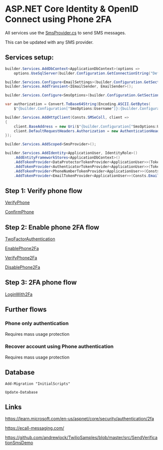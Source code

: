 # ASP.NET Core Identity & OpenID Connect using Phone 2FA

All services use the [SmsProvider.cs](https://github.com/damienbod/IdentityOidcPhone2fa/blob/main/src/IdentityProvider/Services/SmsProvider.cs) to send SMS messages.

This can be updated with any SMS provider.

## Services setup:

```csharp
builder.Services.AddDbContext<ApplicationDbContext>(options =>
    options.UseSqlServer(builder.Configuration.GetConnectionString("DefaultConnection")));

builder.Services.Configure<EmailSettings>(builder.Configuration.GetSection("EmailSettings"));
builder.Services.AddTransient<IEmailSender, EmailSender>();

builder.Services.Configure<SmsOptions>(builder.Configuration.GetSection("SmsOptions"));

var authorization = Convert.ToBase64String(Encoding.ASCII.GetBytes(
    $"{builder.Configuration["SmsOptions:Username"]}:{builder.Configuration["SmsOptions:Password"]}"));

builder.Services.AddHttpClient(Consts.SMSeColl, client =>
{
    client.BaseAddress = new Uri($"{builder.Configuration["SmsOptions:Url"]}");
    client.DefaultRequestHeaders.Authorization = new AuthenticationHeaderValue("Basic", authorization);
});

builder.Services.AddScoped<SmsProvider>();

builder.Services.AddIdentity<ApplicationUser, IdentityRole>()
    .AddEntityFrameworkStores<ApplicationDbContext>()
    .AddTokenProvider<DataProtectorTokenProvider<ApplicationUser>>(TokenOptions.DefaultProvider)
    .AddTokenProvider<AuthenticatorTokenProvider<ApplicationUser>>(TokenOptions.DefaultAuthenticatorProvider)
    .AddTokenProvider<PhoneNumberTokenProvider<ApplicationUser>>(Consts.Phone)
    .AddTokenProvider<EmailTokenProvider<ApplicationUser>>(Consts.Email);

```

## Step 1: Verify phone flow

[VerifyPhone](https://github.com/damienbod/IdentityOidcPhone2fa/blob/main/src/IdentityProvider/Pages/Account/VerifyPhone.cshtml.cs)

[ConfirmPhone](https://github.com/damienbod/IdentityOidcPhone2fa/blob/main/src/IdentityProvider/Pages/Account/ConfirmPhone.cshtml.cs)

## Step 2: Enable phone 2FA flow

[TwoFactorAuthentication](https://github.com/damienbod/IdentityOidcPhone2fa/blob/main/src/IdentityProvider/Pages/Account/Manage/TwoFactorAuthentication.cshtml.cs)

[EnablePhone2Fa](https://github.com/damienbod/IdentityOidcPhone2fa/blob/main/src/IdentityProvider/Pages/Account/Manage/EnablePhone2Fa.cshtml.cs)

[VerifyPhone2Fa](https://github.com/damienbod/IdentityOidcPhone2fa/blob/main/src/IdentityProvider/Pages/Account/Manage/VerifyPhone2Fa.cshtml.cs)

[DisablePhone2Fa](https://github.com/damienbod/IdentityOidcPhone2fa/blob/main/src/IdentityProvider/Pages/Account/Manage/DisablePhone2Fa.cshtml.cs)

## Step 3: 2FA phone flow

[LoginWith2Fa](https://github.com/damienbod/IdentityOidcPhone2fa/blob/main/src/IdentityProvider/Pages/Account/LoginWith2Fa.cshtml.cs)

## Further flows

### Phone only authentication 

Requires mass usage protection

### Recover account using Phone authentication 

Requires mass usage protection

## Database

```
Add-Migration "InitialScripts"
```

```
Update-Database
```

## Links

https://learn.microsoft.com/en-us/aspnet/core/security/authentication/2fa

https://ecall-messaging.com/

https://github.com/andrewlock/TwilioSamples/blob/master/src/SendVerificationSmsDemo